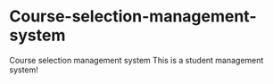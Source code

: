 # Course-selection-management-system
Course selection management system
This is a student management system!
